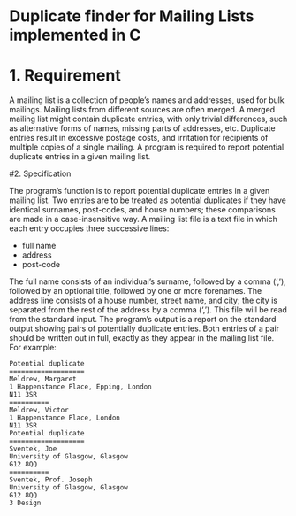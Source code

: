 # Duplicate finder for Mailing Lists implemented in C


# 1. Requirement
A mailing list is a collection of people’s names and addresses, used for bulk mailings. Mailing lists from
different sources are often merged. A merged mailing list might contain duplicate entries, with only trivial
differences, such as alternative forms of names, missing parts of addresses, etc. Duplicate entries result in
excessive postage costs, and irritation for recipients of multiple copies of a single mailing. A program is
required to report potential duplicate entries in a given mailing list.

#2. Specification

The program’s function is to report potential duplicate entries in a given mailing list. Two entries are to be
treated as potential duplicates if they have identical surnames, post-codes, and house numbers; these
comparisons are made in a case-insensitive way.
A mailing list file is a text file in which each entry occupies three successive lines:


- full name
- address
- post-code

The full name consists of an individual’s surname, followed by a comma (‘,’), followed by an optional title,
followed by one or more forenames. The address line consists of a house number, street name, and city; the
city is separated from the rest of the address by a comma (‘,’). This file will be read from the standard input.
The program’s output is a report on the standard output showing pairs of potentially duplicate entries. Both
entries of a pair should be written out in full, exactly as they appear in the mailing list file. For example:


```
Potential duplicate
===================
Meldrew, Margaret
1 Happenstance Place, Epping, London
N11 3SR
==========
Meldrew, Victor
1 Happenstance Place, London
N11 3SR
Potential duplicate
===================
Sventek, Joe
University of Glasgow, Glasgow
G12 8QQ
==========
Sventek, Prof. Joseph
University of Glasgow, Glasgow
G12 8QQ
3 Design

```
